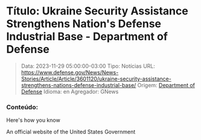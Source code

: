 # Título: Ukraine Security Assistance Strengthens Nation's Defense Industrial Base - Department of Defense

>Data: 2023-11-29 05:00:00-03:00
>Tipo: Notícias
>URL: https://www.defense.gov/News/News-Stories/Article/Article/3601120/ukraine-security-assistance-strengthens-nations-defense-industrial-base/
>Origem: [Department of Defense](https://www.defense.gov)
>Idioma: en
>Agregador: GNews

### Conteúdo:

Here's how you know

An official website of the United States Government
